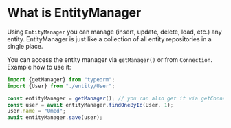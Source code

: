 # What is EntityManager

Using `EntityManager` you can manage (insert, update, delete, load, etc.) any entity. 
EntityManager is just like a collection of all entity repositories in a single place.
 
You can access the entity manager via `getManager()` or from `Connection`.
Example how to use it:
 
```typescript
import {getManager} from "typeorm";
import {User} from "./entity/User";

const entityManager = getManager(); // you can also get it via getConnection().manager
const user = await entityManager.findOneById(User, 1);
user.name = "Umed";
await entityManager.save(user);
```
